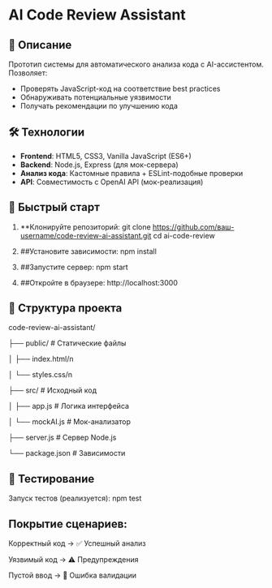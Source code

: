 # AI Code Review Assistant


## 📝 Описание

Прототип системы для автоматического анализа кода с AI-ассистентом. Позволяет:
- Проверять JavaScript-код на соответствие best practices
- Обнаруживать потенциальные уязвимости
- Получать рекомендации по улучшению кода

## 🛠 Технологии

- **Frontend**: HTML5, CSS3, Vanilla JavaScript (ES6+)
- **Backend**: Node.js, Express (для мок-сервера)
- **Анализ кода**: Кастомные правила + ESLint-подобные проверки
- **API**: Совместимость с OpenAI API (мок-реализация)

## 🚀 Быстрый старт

1. **Клонируйте репозиторий:
   git clone https://github.com/ваш-username/code-review-ai-assistant.git
   cd ai-code-review
2. ##Установите зависимости:
npm install

3. ##Запустите сервер:
npm start

4. ##Откройте в браузере:
http://localhost:3000


## 📂 Структура проекта

code-review-ai-assistant/

├── public/           # Статические файлы

│   ├── index.html/n

│   └── styles.css/n

├── src/              # Исходный код

│   ├── app.js        # Логика интерфейса

│   └── mockAI.js     # Мок-анализатор

├── server.js         # Сервер Node.js

└── package.json      # Зависимости


## 🧪 Тестирование
Запуск тестов (реализуется):
npm test


## Покрытие сценариев:
Корректный код → ✅ Успешный анализ

Уязвимый код → ⚠️ Предупреждения

Пустой ввод → 🛑 Ошибка валидации
